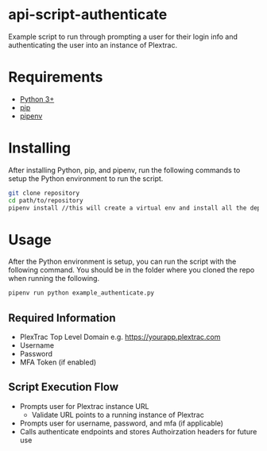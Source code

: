 # api-script-authenticate
Example script to run through prompting a user for their login info and authenticating the user into an instance of Plextrac.

# Requirements
- [Python 3+](https://www.python.org/downloads/)
- [pip](https://pip.pypa.io/en/stable/installation/)
- [pipenv](https://pipenv.pypa.io/en/latest/install/)

# Installing
After installing Python, pip, and pipenv, run the following commands to setup the Python environment to run the script.
```bash
git clone repository
cd path/to/repository
pipenv install //this will create a virtual env and install all the dependancies from the Pipfile which are needed for the script
```

# Usage
After the Python environment is setup, you can run the script with the following command. You should be in the folder where you cloned the repo when running the following.
```bash
pipenv run python example_authenticate.py
```

## Required Information
- PlexTrac Top Level Domain e.g. https://yourapp.plextrac.com
- Username
- Password
- MFA Token (if enabled)

## Script Execution Flow
- Prompts user for Plextrac instance URL
  - Validate URL points to a running instance of Plextrac
- Prompts user for username, password, and mfa (if applicable)
- Calls authenticate endpoints and stores Authoirzation headers for future use
